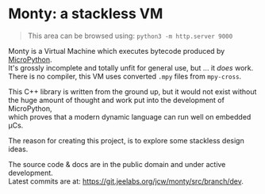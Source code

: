 # Monty: a stackless VM
> This area can be browsed using: `python3 -m http.server 9000`

Monty is a Virtual Machine which executes bytecode produced by [MicroPython][MPY].<br>
It's grossly incomplete and totally unfit for general use, but ... it _does_ work.  
There is no compiler, this VM uses converted `.mpy` files from `mpy-cross`.  

This C++ library is written from the ground up, but it would not exist without  
the huge amount of thought and work put into the development of MicroPython,  
which proves that a modern dynamic language can run well on embedded µCs.

The reason for creating this project, is to explore some stackless design ideas.

The source code & docs are in the public domain and under active development.  
Latest commits are at: <https://git.jeelabs.org/jcw/monty/src/branch/dev>.

[MPY]: https://micropython.org/
